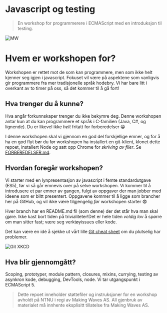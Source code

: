 # Javascript og testing
> En workshop for programmerere i ECMAScript med en introduksjon til testing.

![MW](https://dl.dropboxusercontent.com/u/514315/profesjonelt/makingwaves/logo_horizontal.png)
# Hvem er workshopen for?

Workshopen er rettet mot de som kan programmere, men som ikke helt kjenner seg igjen i javascript. Fokuset vil være på aspektene som vanligvis gir programmere fra mer tradisjonelle språk hodebry. Vi har bare litt i overkant av to timer på oss, så det kommer til å gå fort!

## Hva trenger du å kunne?
Hva angår forkunnskaper trenger du ikke bekymre deg. Denne workshopen antar kun at du kan programmere et språk i C-familien (Java, C#, og lignende). Du er likevel ikke _helt_ fritatt for forberedelser :grin:

I denne workshopen skal vi gjennom en god del forskjellige emner, og for å ha en god flyt bør du før workshopen ha installert en git-klient, klonet dette repoet, installert Node og satt opp Chrome for _skriving av filer_. Se [FORBEREDELSER.md](https://github.com/makingwaves/js-workshop-2015/blob/master/FORBEREDELSER.md).

## Hvordan foregår workshopen?
Vi starter med en lynpresentasjon av javascript i femte standardutgave (ES5), før vi så går emnevis over på selve workshopen. Vi kommer til å introdusere et par emner av gangen, fulgt av oppgaver der man jobber med ideene som er blitt presentert. Oppgavene kommer til å ligge som brancher her på GitHub, og vil ikke være tilgjengelig _før_ workshopen starter :fearful:

Hver branch har en README.md fil (som denne) der det står hva man skal gjøre. Ikke kast bort tiden på trivialiteter!Det er hele tiden _veldig lov_ å spørre om man sitter fast; være seg verktøyissues eller kode.

Det kan være en idé å sjekke ut vårt lille [Git cheat sheet](https://github.com/makingwaves/js-workshop-2015/blob/master/GIT-CHEAT-SHEET.md) om du plutselig har problemer.

![Git XKCD](http://imgs.xkcd.com/comics/git.png)

## Hva blir gjennomgått?
Scoping, prototyper, module pattern, closures, mixins, currying, testing av asynkron kode, debugging, DevTools, node. Vi tar utgangspunkt i ECMAScript 5.

> Dette repoet inneholder støttefiler og instruksjoner for en workshop avholdt på NTNU i regi av Making Waves AS. 
> All gjenbruk av materialet må innhente eksplisitt tillatelse fra Making Waves AS.
